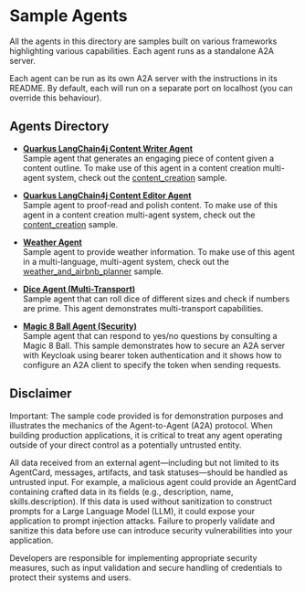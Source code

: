 # Sample Agents

All the agents in this directory are samples built on various frameworks highlighting various capabilities. Each agent runs as a standalone A2A server.

Each agent can be run as its own A2A server with the instructions in its README. By default, each will run on a separate port on localhost (you can override this behaviour).

## Agents Directory

* [**Quarkus LangChain4j Content Writer Agent**](content_writer/README.md)  
  Sample agent that generates an engaging piece of content given a content outline. To make use of this agent in a content creation multi-agent system, check out the [content_creation](../../python/hosts/content_creation/README.md) sample.

* [**Quarkus LangChain4j Content Editor Agent**](content_editor/README.md)  
  Sample agent to proof-read and polish content. To make use of this agent in a content creation multi-agent system, check out the [content_creation](../../python/hosts/content_creation/README.md) sample.

* [**Weather Agent**](weather_mcp/README.md)  
  Sample agent to provide weather information. To make use of this agent in a multi-language, multi-agent system, check out the [weather_and_airbnb_planner](../../python/hosts/weather_and_airbnb_planner/README.md) sample.

* [**Dice Agent (Multi-Transport)**](dice_agent_multi_transport/README.md)  
  Sample agent that can roll dice of different sizes and check if numbers are prime. This agent demonstrates
  multi-transport capabilities.

* [**Magic 8 Ball Agent (Security)**](magic_8_ball_security/README.md)  
  Sample agent that can respond to yes/no questions by consulting a Magic 8 Ball. This sample demonstrates how to secure an A2A server with Keycloak using bearer token authentication and it shows how to configure an A2A client to specify the token when sending requests.

## Disclaimer

Important: The sample code provided is for demonstration purposes and illustrates the
mechanics of the Agent-to-Agent (A2A) protocol. When building production applications,
it is critical to treat any agent operating outside of your direct control as a
potentially untrusted entity.

All data received from an external agent—including but not limited to its AgentCard,
messages, artifacts, and task statuses—should be handled as untrusted input. For
example, a malicious agent could provide an AgentCard containing crafted data in its
fields (e.g., description, name, skills.description). If this data is used without
sanitization to construct prompts for a Large Language Model (LLM), it could expose
your application to prompt injection attacks.  Failure to properly validate and
sanitize this data before use can introduce security vulnerabilities into your
application.

Developers are responsible for implementing appropriate security measures, such as
input validation and secure handling of credentials to protect their systems and users.
